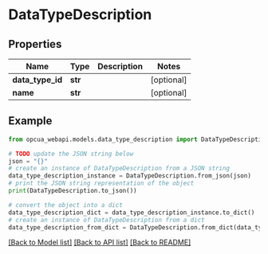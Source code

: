 # DataTypeDescription


## Properties

Name | Type | Description | Notes
------------ | ------------- | ------------- | -------------
**data_type_id** | **str** |  | [optional] 
**name** | **str** |  | [optional] 

## Example

```python
from opcua_webapi.models.data_type_description import DataTypeDescription

# TODO update the JSON string below
json = "{}"
# create an instance of DataTypeDescription from a JSON string
data_type_description_instance = DataTypeDescription.from_json(json)
# print the JSON string representation of the object
print(DataTypeDescription.to_json())

# convert the object into a dict
data_type_description_dict = data_type_description_instance.to_dict()
# create an instance of DataTypeDescription from a dict
data_type_description_from_dict = DataTypeDescription.from_dict(data_type_description_dict)
```
[[Back to Model list]](../README.md#documentation-for-models) [[Back to API list]](../README.md#documentation-for-api-endpoints) [[Back to README]](../README.md)


